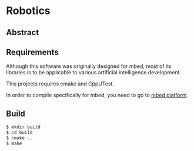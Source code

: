 Robotics
==============

## Abstract

## Requirements
Although this software was originally designed for mbed, most of its libraries is to be applicable to various artificial intelligence development.

This projects requires cmake and CppUTest. 

In order to compile specifically for mbed, you need to go to [mbed platform](https://mbed.org).

## Build
```sh
$ mkdir build
$ cd build
$ cmake ..
$ make
```
